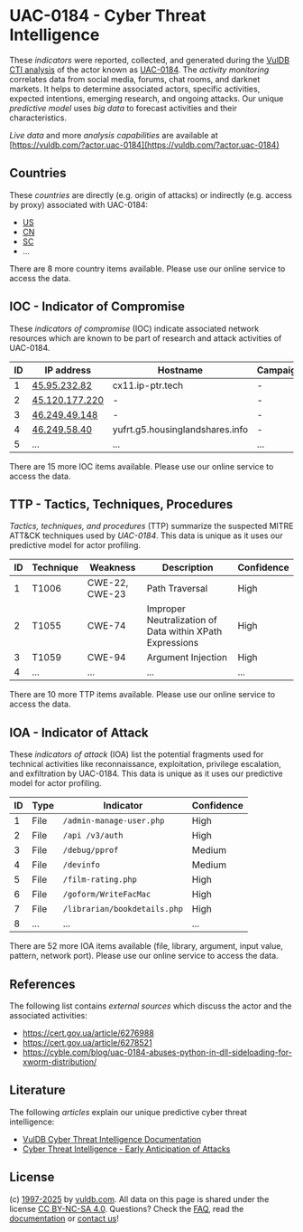 # UAC-0184 - Cyber Threat Intelligence

These _indicators_ were reported, collected, and generated during the [VulDB CTI analysis](https://vuldb.com/?kb.cti) of the actor known as [UAC-0184](https://vuldb.com/?actor.uac-0184). The _activity monitoring_ correlates data from social media, forums, chat rooms, and darknet markets. It helps to determine associated actors, specific activities, expected intentions, emerging research, and ongoing attacks. Our unique _predictive model_ uses _big data_ to forecast activities and their characteristics.

_Live data_ and more _analysis capabilities_ are available at [https://vuldb.com/?actor.uac-0184](https://vuldb.com/?actor.uac-0184)

## Countries

These _countries_ are directly (e.g. origin of attacks) or indirectly (e.g. access by proxy) associated with UAC-0184:

* [US](https://vuldb.com/?country.us)
* [CN](https://vuldb.com/?country.cn)
* [SC](https://vuldb.com/?country.sc)
* ...

There are 8 more country items available. Please use our online service to access the data.

## IOC - Indicator of Compromise

These _indicators of compromise_ (IOC) indicate associated network resources which are known to be part of research and attack activities of UAC-0184.

ID | IP address | Hostname | Campaign | Confidence
-- | ---------- | -------- | -------- | ----------
1 | [45.95.232.82](https://vuldb.com/?ip.45.95.232.82) | cx11.ip-ptr.tech | - | High
2 | [45.120.177.220](https://vuldb.com/?ip.45.120.177.220) | - | - | High
3 | [46.249.49.148](https://vuldb.com/?ip.46.249.49.148) | - | - | High
4 | [46.249.58.40](https://vuldb.com/?ip.46.249.58.40) | yufrt.g5.housinglandshares.info | - | High
5 | ... | ... | ... | ...

There are 15 more IOC items available. Please use our online service to access the data.

## TTP - Tactics, Techniques, Procedures

_Tactics, techniques, and procedures_ (TTP) summarize the suspected MITRE ATT&CK techniques used by _UAC-0184_. This data is unique as it uses our predictive model for actor profiling.

ID | Technique | Weakness | Description | Confidence
-- | --------- | -------- | ----------- | ----------
1 | T1006 | CWE-22, CWE-23 | Path Traversal | High
2 | T1055 | CWE-74 | Improper Neutralization of Data within XPath Expressions | High
3 | T1059 | CWE-94 | Argument Injection | High
4 | ... | ... | ... | ...

There are 10 more TTP items available. Please use our online service to access the data.

## IOA - Indicator of Attack

These _indicators of attack_ (IOA) list the potential fragments used for technical activities like reconnaissance, exploitation, privilege escalation, and exfiltration by UAC-0184. This data is unique as it uses our predictive model for actor profiling.

ID | Type | Indicator | Confidence
-- | ---- | --------- | ----------
1 | File | `/admin-manage-user.php` | High
2 | File | `/api /v3/auth` | High
3 | File | `/debug/pprof` | Medium
4 | File | `/devinfo` | Medium
5 | File | `/film-rating.php` | High
6 | File | `/goform/WriteFacMac` | High
7 | File | `/librarian/bookdetails.php` | High
8 | ... | ... | ...

There are 52 more IOA items available (file, library, argument, input value, pattern, network port). Please use our online service to access the data.

## References

The following list contains _external sources_ which discuss the actor and the associated activities:

* https://cert.gov.ua/article/6276988
* https://cert.gov.ua/article/6278521
* https://cyble.com/blog/uac-0184-abuses-python-in-dll-sideloading-for-xworm-distribution/

## Literature

The following _articles_ explain our unique predictive cyber threat intelligence:

* [VulDB Cyber Threat Intelligence Documentation](https://vuldb.com/?kb.cti)
* [Cyber Threat Intelligence - Early Anticipation of Attacks](https://www.scip.ch/en/?labs.20201022)

## License

(c) [1997-2025](https://vuldb.com/?kb.changelog) by [vuldb.com](https://vuldb.com/?kb.about). All data on this page is shared under the license [CC BY-NC-SA 4.0](https://creativecommons.org/licenses/by-nc-sa/4.0/). Questions? Check the [FAQ](https://vuldb.com/?kb.faq), read the [documentation](https://vuldb.com/?kb) or [contact us](https://vuldb.com/?contact)!
